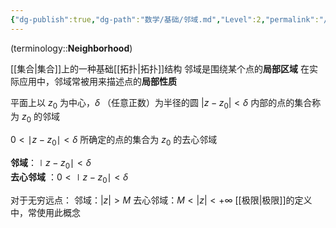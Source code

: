 ```yaml
---
{"dg-publish":true,"dg-path":"数学/基础/邻域.md","Level":2,"permalink":"/数学/基础/邻域/","dgPassFrontmatter":true,"noteIcon":"","created":"2024-05-21T15:20:28.739+08:00","updated":"2024-11-22T17:28:39.162+08:00"}
---
```


(terminology::**Neighborhood**)

[[集合\|集合]]上的一种基础[[拓扑\|拓扑]]结构
邻域是围绕某个点的**局部区域**
在实际应用中，邻域常被用来描述点的**局部性质**

平面上以 $z_{0}$ 为中心，$\delta$ （任意正数）为半径的圆
$|z-z_{0}|<\delta$ 内部的点的集合称为 $z_{0}$ 的邻域

$0<\mid z-z_{0} \mid<\delta$ 所确定的点的集合为 $z_{0}$ 的去心邻域

**邻域**：$\mid z-z_{0}\mid<\delta$  
**去心邻域** ：$0<\mid z-z_{0} \mid<\delta$   

对于无穷远点：
邻域：$|z|>M$
去心邻域：$M<|z|<+\infty$
[[极限\|极限]]的定义中，常使用此概念

